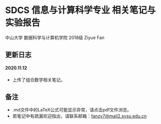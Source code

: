 # SDCS 信息与计算科学专业 相关笔记与实验报告
中山大学 数据科学与计算机学院 2018级 Ziyue Fan

## 更新日志
#### 2020.11.12
- 上传了组合数学相关笔记。

## 备注
- .md文件中的LaTeX公式可能显示异常，请点击pdf文件浏览。
- 若笔记中有疏漏欢迎指出，请联系邮箱：fanzy7@mail2.sysu.edu.cn
